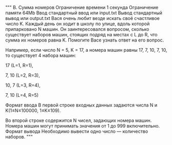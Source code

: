 """
B. Сумма номеров Ограничение времени 1 секунда Ограничение памяти 64Mb Ввод стандартный ввод или input.txt Вывод стандартный вывод или output.txt Вася очень любит везде искать своё счастливое число K. Каждый день он ходит в школу по улице, вдоль которой припарковано N машин. Он заинтересовался вопросом, сколько существует наборов машин, стоящих подряд на местах с L до R, что сумма их номеров равна K. Помогите Васе узнать ответ на его вопрос.

Например, если число N = 5, K = 17, а номера машин равны 17, 7, 10, 7, 10, то существует 4 набора машин:

17 (L=1, R=1),

7, 10 (L=2, R=3),

10, 7 (L=3, R=4),

7, 10 (L=4, R=5)

Формат ввода В первой строке входных данных задаются числа N и K(1≤N≤100000, 1≤K≤109).

Во второй строке содержится N чисел, задающих номера машин. Номера машин могут принимать значения от 1 до 999 включительно. Формат вывода Необходимо вывести одно число — количество наборов.
"""
